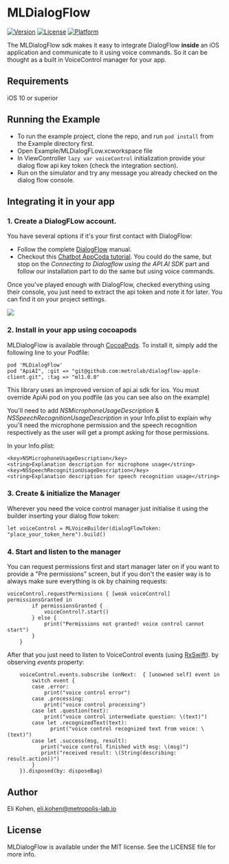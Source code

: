 # MLDialogFlow

[![Version](https://img.shields.io/cocoapods/v/MLDialogFlow.svg?style=flat)](http://cocoapods.org/pods/MLDialogFlow)
[![License](https://img.shields.io/cocoapods/l/MLDialogFlow.svg?style=flat)](http://cocoapods.org/pods/MLDialogFlow)
[![Platform](https://img.shields.io/cocoapods/p/MLDialogFlow.svg?style=flat)](http://cocoapods.org/pods/MLDialogFlow)

The MLDialogFlow sdk makes it easy to integrate DialogFlow **inside** an iOS application and communicate to it using voice commands. So it can be thought as a built in VoiceControl manager for your app.

## Requirements
iOS 10 or superior

## Running the Example

- To run the example project, clone the repo, and run `pod install` from the Example directory first.
- Open Example/MLDialogFLow.xcworkspace file
- In ViewController `lazy var voiceControl` initialization provide your dialog flow api key token (check the integration section).
- Run on the simulator and try any message you already checked on the dialog flow console.

## Integrating it in your app

### 1. Create a DialogFLow account.
You have several options if it's your first contact with DialogFlow:

- Follow the complete [DialogFlow](https://dialogflow.com/docs/getting-started/basics) manual.
- Checkout this [Chatbot AppCoda tutorial](https://www.appcoda.com/chatbot-dialogflow-ios/). You could do the same, but stop on the *Connecting to Dialogflow using the API.AI SDK* part and follow our installation part to do the same but using voice commands. 

Once you've played enough with DialogFlow, checked everything using their console, you just need to extract the api token and note it for later. You can find it on your project settings.

![](https://www.appcoda.com/wp-content/uploads/2017/11/dialogflow-api-key.png)


### 2. Install in your app using cocoapods
MLDialogFlow is available through [CocoaPods](http://cocoapods.org). To install
it, simply add the following line to your Podfile:


	pod 'MLDialogFlow'
	pod "ApiAI", :git => "git@github.com:metrolab/dialogflow-apple-client.git", :tag => "ml1.0.0"


This library uses an improved version of api.ai sdk for ios. You must override ApiAi pod on you podfile (as you can see also on the example)

You'll need to add *NSMicrophoneUsageDescription* & *NSSpeechRecognitionUsageDescription* in your Info.plist to explain why you'll need the microphone permission and the speech recognition respectively as the user will get a prompt asking for those permissions.

In your Info.plist:

	<key>NSMicrophoneUsageDescription</key>
	<string>Explanation description for microphone usage</string>
	<key>NSSpeechRecognitionUsageDescription</key>
	<string>Explanation description for speech recognition usage</string>


### 3. Create & initialize the Manager

Wherever you need the voice control manager just initialise it using the builder inserting your dialog flow token:
```
let voiceControl = MLVoiceBuilder(dialogFlowToken: "place_your_token_here").build()
```

### 4. Start and listen to the manager

You can request permissions first and start manager later on if you want to provide a "Pre permissions" screen, but if you don't the easier way is to always make sure everything is ok by chaining requests:

	voiceControl.requestPermissions { [weak voiceControl] permissionsGranted in
            if permissionsGranted {
                voiceControl?.start()
            } else {
                print("Permissions not granted! voice control cannot start")
            }
        }

After that you just need to listen to VoiceControl events (using [RxSwift](https://github.com/ReactiveX/RxSwift)). by observing *events* property:

        voiceControl.events.subscribe (onNext:  { [unowned self] event in
            switch event {
            case .error:
                print("voice control error")
            case .processing:
                print("voice control processing")
            case let .question(text):
	            print("voice control intermediate question: \(text)")
            case let .recognizedText(text):
            	  print("voice control recognized text from voice: \(text)")
            case let .success(msg, result):
               print("voice control finished with msg: \(msg)")
               print("received result: \(String(describing: result.action))")
            }
        }).disposed(by: disposeBag)


## Author

Eli Kohen, eli.kohen@metropolis-lab.io

## License

MLDialogFlow is available under the MIT license. See the LICENSE file for more info.
